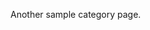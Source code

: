 [//]: # (---)

[//]: # (layout: category)

[//]: # (title: Markup)

[//]: # (---)

Another sample category page.